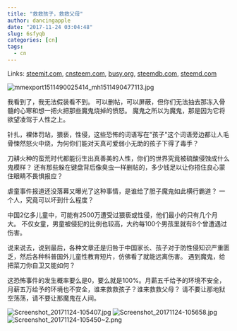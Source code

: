 ```yaml
---
title: "救救孩子，救救父母"
author: dancingapple
date: "2017-11-24 03:04:48"
slug: 6sfyqb
categories: [cn]
tags: 
  - cn
---
```


Links: [steemit.com](https://steemit.com/cn/@dancingapple/6sfyqb), [cnsteem.com](https://cnsteem.com/cn/@dancingapple/6sfyqb), [busy.org](https://busy.org/cn/@dancingapple/6sfyqb), [steemdb.com](https://steemdb.com/cn/@dancingapple/6sfyqb), [steemd.com](https://steemd.com/cn/@dancingapple/6sfyqb)

![mmexport1511490025414_mh1511490477113.jpg](https://steemitimages.com/DQmPQUox19vynXsFFBciiZNkvf1KnBErP4dmXq3vtpxFig2/mmexport1511490025414_mh1511490477113.jpg)

我看到了，我无法假装看不到。
可以删帖，可以屏蔽，但你们无法抽去那冻入骨髓的心寒和想一把火把那些魔鬼烧掉的愤怒。
魔鬼之所以为魔鬼，那是因为它将欲望凌驾于人性之上。

针扎，裸体罚站，猥亵，性侵，这些恐怖的词语写在"孩子"这个词语旁边都让人毛骨悚然怒火中烧，为何你们能对天真可爱弱小无助的孩子下得了毒手？

刀耕火种的蛮荒时代都能衍生出真善美的人性，你们的世界究竟被硫酸侵蚀成什么鬼模样？
还有那些躲在键盘背后像臭虫一样删帖的，多少钱足以让你捂住良心蒙住眼睛不畏惧报应？

虐童事件报道还没落幕又曝光了这种事情，是谁给了胆子魔鬼如此横行霸道？
一个人，究竟可以坏到什么程度？

中国2亿多儿童中，可能有2500万遭受过猥亵或性侵，他们最小的只有几个月大。
不仅女童，男童被侵犯的比例也较高，大约每100个男孩里就有8个曾遭遇过伤害。

说来说去，说到最后，各种文章还是归咎于中国家长、孩子对于防性侵知识严重匮乏，然后各种科普国外儿童性教育短片，仿佛看了就能远离伤害。
遇到魔鬼，给把菜刀你自卫又能如何？

这恐怖事件的发生概率要么是0，要么就是100%。月薪五千给予的环境不安全，月薪五万给予的环境也不安全，谁来救救孩子？谁来救救父母？
请不要让那地狱空荡荡，请不要让那魔鬼在人间。


![Screenshot_20171124-105407.jpg](https://steemitimages.com/DQmY8xzGqNx1VfzbEXSWufATofwz9UxHjihVs2NX26ZJrz8/Screenshot_20171124-105407.jpg)
![Screenshot_20171124-105658.jpg](https://steemitimages.com/DQmcmyXdmksXrbPGeUtBub3sn2dNvcuReMmCYX9cBcHZH8Y/Screenshot_20171124-105658.jpg)
![Screenshot_20171124-105450~2.png](https://steemitimages.com/DQmNtqu7mDjF8zkGgRJ4ZQmydeSKf4GcuHoaSaesfnidqB2/Screenshot_20171124-105450~2.png)
